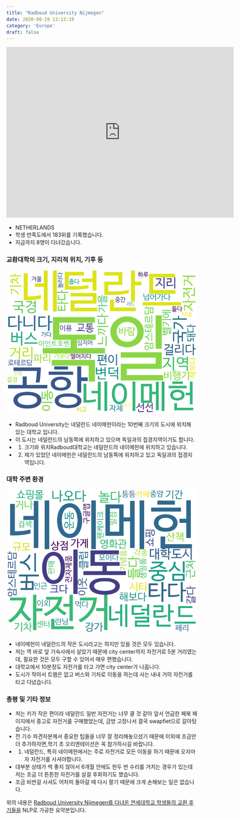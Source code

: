 ```yaml
---
title: "Radboud University Nijmegen"
date: 2020-08-19 13:13:19
category: 'Europe'
draft: false
---
```


<iframe
width="600"
height="450"
frameborder="0" style="border:0"
src="https://www.google.com/maps/embed/v1/place?key=AIzaSyC9e1AME-pVmWC4hBpFdu5S4dKzyepa3HQ&q=Radboud+University+Nijmegen&center=51.8220189,5.8638187&zoom=14" allowfullscreen>
</iframe>

* NETHERLANDS
* 학생 만족도에서 183위를 기록했습니다.
* 지금까지 8명이 다녀갔습니다. 

### 교환대학의 크기, 지리적 위치, 기후 등

![gen_info-WordCloud](../univ_wordclouds_okt/gen_info/NL000005_gen_info_okt.png)

* Radboud University는 네덜란드 네이메헌이라는 10번째 크기의 도시에 위치해 있는 대학교 입니다.
* 이 도시는 네덜란드의 남동쪽에 위치하고 있으며 독일과의 접경지역이기도 합니다.
* 1) 크기와 위치Radboud대학교는 네덜란드의 네이메헌에 위치하고 있습니다.
* 2) 제가 있었던 네이메헌은 네덜란드의 남동쪽에 위치하고 있고 독일과의 접경지역입니다.


### 대학 주변 환경

![env_info-WordCloud](../univ_wordclouds_okt/env_info/NL000005_env_info_okt.png)

* 네이메헌이 네덜란드의 작은 도시라고는 하지만 있을 것은 모두 있습니다.
* 저는 역 바로 앞 기숙사에서 살았기 때문에 city center까지 자전거로 5분 거리였는데, 필요한 것은 모두 구할 수 있어서 매우 편했습니다.
* 대학교에서 10분정도 자전거를 타고 가면 city center가 나옵니다.
* 도시가 작아서 트램은 없고 버스와 기차로 이동을 하는데 사는 내내 거의 자전거를 타고 다녔습니다.


### 총평 및 기타 정보 
* 저는 키가 작은 편이라 네덜란드 일반 자전거는 너무 클 것 같아 앞서 언급한 페북 페이지에서 중고로 자전거를 구매했었는데, 금방 고장나서 결국 swapfiet으로 갈아탔습니다.
* 전 기수 파견자분께서 중요한 팁들을 너무 잘 정리해놓으셨기 때문에 이외에 조금만 더 추가하자면,학기 초 오리엔테이션은 꼭 참가하시길 바랍니다.
* 1) 네덜란드, 특히 네이메헌에서는 주로 자전거로 모든 이동을 하기 때문에 오자마자 자전거를 사셔야합니다.
* 대부분 상태가 썩 좋지 않아서 6개월 안에도 한두 번 수리를 거치는 경우가 있는데 저는 조금 더 튼튼한 자전거를 살걸 후회하기도 했습니다.
* 조금 비싼걸 사셔도 어차피 돌아갈 때 다시 팔기 때문에 크게 손해보는 일은 없습니다.


위의 내용은 [Radboud University Nijmegen를 다녀온 연세대학교 학생들의 교환 후기들을](http://oia.yonsei.ac.kr/partner/expReport.asp?ucode=NL000005&bgbn=A) NLP로 가공한 요약본입니다. 
